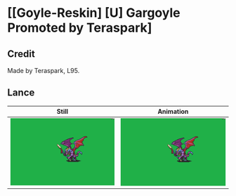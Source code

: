 # [\[Goyle-Reskin\] \[U\] Gargoyle Promoted by Teraspark]

## Credit

Made by Teraspark, L95.
	
## Lance

| Still | Animation |
| :---: | :-------: |
| ![Lance still](./Lance_000.png) | ![Lance animation](./Lance.gif) |
